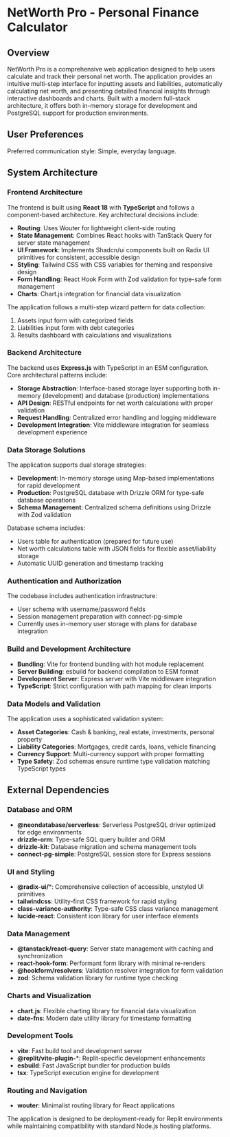 # NetWorth Pro - Personal Finance Calculator

## Overview

NetWorth Pro is a comprehensive web application designed to help users calculate and track their personal net worth. The application provides an intuitive multi-step interface for inputting assets and liabilities, automatically calculating net worth, and presenting detailed financial insights through interactive dashboards and charts. Built with a modern full-stack architecture, it offers both in-memory storage for development and PostgreSQL support for production environments.

## User Preferences

Preferred communication style: Simple, everyday language.

## System Architecture

### Frontend Architecture
The frontend is built using **React 18** with **TypeScript** and follows a component-based architecture. Key architectural decisions include:

- **Routing**: Uses Wouter for lightweight client-side routing
- **State Management**: Combines React hooks with TanStack Query for server state management
- **UI Framework**: Implements Shadcn/ui components built on Radix UI primitives for consistent, accessible design
- **Styling**: Tailwind CSS with CSS variables for theming and responsive design
- **Form Handling**: React Hook Form with Zod validation for type-safe form management
- **Charts**: Chart.js integration for financial data visualization

The application follows a multi-step wizard pattern for data collection:
1. Assets input form with categorized fields
2. Liabilities input form with debt categories  
3. Results dashboard with calculations and visualizations

### Backend Architecture
The backend uses **Express.js** with TypeScript in an ESM configuration. Core architectural patterns include:

- **Storage Abstraction**: Interface-based storage layer supporting both in-memory (development) and database (production) implementations
- **API Design**: RESTful endpoints for net worth calculations with proper validation
- **Request Handling**: Centralized error handling and logging middleware
- **Development Integration**: Vite middleware integration for seamless development experience

### Data Storage Solutions
The application supports dual storage strategies:

- **Development**: In-memory storage using Map-based implementations for rapid development
- **Production**: PostgreSQL database with Drizzle ORM for type-safe database operations
- **Schema Management**: Centralized schema definitions using Drizzle with Zod validation

Database schema includes:
- Users table for authentication (prepared for future use)
- Net worth calculations table with JSON fields for flexible asset/liability storage
- Automatic UUID generation and timestamp tracking

### Authentication and Authorization
The codebase includes authentication infrastructure:
- User schema with username/password fields
- Session management preparation with connect-pg-simple
- Currently uses in-memory user storage with plans for database integration

### Build and Development Architecture
- **Bundling**: Vite for frontend bundling with hot module replacement
- **Server Building**: esbuild for backend compilation to ESM format
- **Development Server**: Express server with Vite middleware integration
- **TypeScript**: Strict configuration with path mapping for clean imports

### Data Models and Validation
The application uses a sophisticated validation system:
- **Asset Categories**: Cash & banking, real estate, investments, personal property
- **Liability Categories**: Mortgages, credit cards, loans, vehicle financing
- **Currency Support**: Multi-currency support with proper formatting
- **Type Safety**: Zod schemas ensure runtime type validation matching TypeScript types

## External Dependencies

### Database and ORM
- **@neondatabase/serverless**: Serverless PostgreSQL driver optimized for edge environments
- **drizzle-orm**: Type-safe SQL query builder and ORM
- **drizzle-kit**: Database migration and schema management tools
- **connect-pg-simple**: PostgreSQL session store for Express sessions

### UI and Styling
- **@radix-ui/***: Comprehensive collection of accessible, unstyled UI primitives
- **tailwindcss**: Utility-first CSS framework for rapid styling
- **class-variance-authority**: Type-safe CSS class variance management
- **lucide-react**: Consistent icon library for user interface elements

### Data Management
- **@tanstack/react-query**: Server state management with caching and synchronization
- **react-hook-form**: Performant form library with minimal re-renders
- **@hookform/resolvers**: Validation resolver integration for form validation
- **zod**: Schema validation library for runtime type checking

### Charts and Visualization
- **chart.js**: Flexible charting library for financial data visualization
- **date-fns**: Modern date utility library for timestamp formatting

### Development Tools
- **vite**: Fast build tool and development server
- **@replit/vite-plugin-***: Replit-specific development enhancements
- **esbuild**: Fast JavaScript bundler for production builds
- **tsx**: TypeScript execution engine for development

### Routing and Navigation
- **wouter**: Minimalist routing library for React applications

The application is designed to be deployment-ready for Replit environments while maintaining compatibility with standard Node.js hosting platforms.